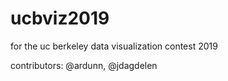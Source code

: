 # ucbviz2019
for the uc berkeley data visualization contest 2019

contributors: @ardunn, @jdagdelen

